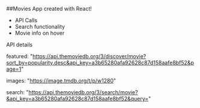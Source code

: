 ##Movies App created with React!

- API Calls
- Search functionality
- Movie info on hover

API details

featured: "https://api.themoviedb.org/3/discover/movie?sort_by=popularity.desc&api_key=a3b65280afa92628c87d158aafe8bf52&page=1"

images: "https://image.tmdb.org/t/p/w1280"

search: "https://api.themoviedb.org/3/search/movie?&api_key=a3b65280afa92628c87d158aafe8bf52&query="
